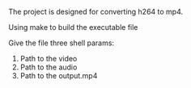 The project is designed for converting h264 to mp4.

Using make to build the executable file

Give the file three shell params:
1. Path to the video
2. Path to the audio
3. Path to the output.mp4
